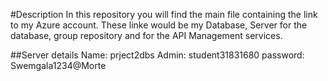 #Description
In this repository you will find the main file containing the link to my Azure account. These linke would be my Database, Server for the database, group repository and for the API Management services.

##Server details
Name: prject2dbs
Admin: student31831680
password: Swemgala1234@Morte
